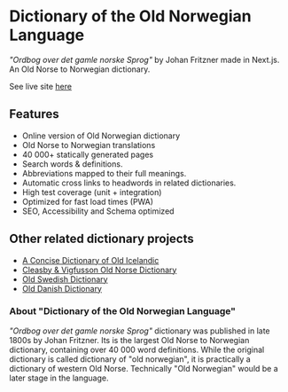 # Dictionary of the Old Norwegian Language

*"Ordbog over det gamle norske Sprog"* by Johan Fritzner made in Next.js. An Old Norse to Norwegian dictionary.

See live site [here](https://old-norwegian-dictionary.vercel.app)

## Features

- Online version of Old Norwegian dictionary
- Old Norse to Norwegian translations
- 40 000+ statically generated pages
- Search words & definitions.
- Abbreviations mapped to their full meanings.
- Automatic cross links to headwords in related dictionaries.
- High test coverage (unit + integration)
- Optimized for fast load times (PWA)
- SEO, Accessibility and Schema optimized

## Other related dictionary projects
- [A Concise Dictionary of Old Icelandic](https://github.com/stscoundrel/old-icelandic-zoega-next)
- [Cleasby & Vigfusson Old Norse Dictionary](https://github.com/stscoundrel/cleasby-vigfusson-next)
- [Old Swedish Dictionary](https://github.com/stscoundrel/old-swedish-dictionary-next)
- [Old Danish Dictionary](https://github.com/stscoundrel/old-danish-dictionary-next)

### About "Dictionary of the Old Norwegian Language"

_"Ordbog over det gamle norske Sprog"_ dictionary was published in late 1800s by Johan Fritzner. Its is the largest Old Norse to Norwegian dictionary, containing over 40 000 word definitions. While the original dictionary is called dictionary of "old norwegian", it is practically a dictionary of western Old Norse. Technically "Old Norwegian" would be a later stage in the language.
